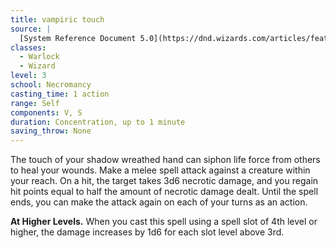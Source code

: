 ```yaml
---
title: vampiric touch
source: |
  [System Reference Document 5.0](https://dnd.wizards.com/articles/features/systems-reference-document-srd)
classes:
  - Warlock
  - Wizard
level: 3
school: Necromancy
casting_time: 1 action
range: Self
components: V, S
duration: Concentration, up to 1 minute
saving_throw: None
---
```


The touch of your shadow wreathed hand can siphon life force from others to heal your wounds. Make a melee spell attack against a creature within your reach. On a hit, the target takes 3d6 necrotic damage, and you regain hit points equal to half the amount of necrotic damage dealt. Until the spell ends, you can make the attack again on each of your turns as an action.

**At Higher Levels.** When you cast this spell using a spell slot of 4th level or higher, the damage increases by 1d6 for each slot level above 3rd.
